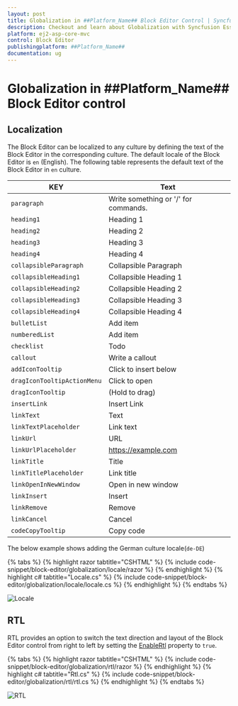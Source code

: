 ```yaml
---
layout: post
title: Globalization in ##Platform_Name## Block Editor Control | Syncfusion
description: Checkout and learn about Globalization with Syncfusion Essential ##Platform_Name## BlockEditor control, its elements, and more details.
platform: ej2-asp-core-mvc
control: Block Editor
publishingplatform: ##Platform_Name##
documentation: ug
---
```


# Globalization in ##Platform_Name## Block Editor control

## Localization

The Block Editor can be localized to any culture by defining the text of the Block Editor in the corresponding culture. The default locale of the Block Editor is `en` (English). The following table represents the default text of the Block Editor in `en` culture.

|KEY|Text|
|----|----|
|`paragraph`|Write something or '/' for commands.|
|`heading1`|Heading 1|
|`heading2`|Heading 2|
|`heading3`|Heading 3|
|`heading4`|Heading 4|
|`collapsibleParagraph`|Collapsible Paragraph|
|`collapsibleHeading1`|Collapsible Heading 1|
|`collapsibleHeading2`|Collapsible Heading 2|
|`collapsibleHeading3`|Collapsible Heading 3|
|`collapsibleHeading4`|Collapsible Heading 4|
|`bulletList`|Add item|
|`numberedList`|Add item|
|`checklist`|Todo|
|`callout`|Write a callout|
|`addIconTooltip`|Click to insert below|
|`dragIconTooltipActionMenu`|Click to open|
|`dragIconTooltip`|(Hold to drag)|
|`insertLink`|Insert Link|
|`linkText`|Text|
|`linkTextPlaceholder`|Link text|
|`linkUrl`|URL|
|`linkUrlPlaceholder`|https://example.com|
|`linkTitle`|Title|
|`linkTitlePlaceholder`|Link title|
|`linkOpenInNewWindow`|Open in new window|
|`linkInsert`|Insert|
|`linkRemove`|Remove|
|`linkCancel`|Cancel|
|`codeCopyTooltip`|Copy code|

The below example shows adding the German culture locale(`de-DE`)

{% tabs %}
{% highlight razor tabtitle="CSHTML" %}
{% include code-snippet/block-editor/globalization/locale/razor %}
{% endhighlight %}
{% highlight c# tabtitle="Locale.cs" %}
{% include code-snippet/block-editor/globalization/locale/locale.cs %}
{% endhighlight %}
{% endtabs %}

![Locale](images/locale.png)

## RTL

RTL provides an option to switch the text direction and layout of the Block Editor control from right to left by setting the [EnableRtl](https://help.syncfusion.com/cr/aspnetmvc-js2/Syncfusion.EJ2.BlockEditor.BlockEditor.html#Syncfusion_EJ2_BlockEditor_BlockEditor_EnableRtl) property to `true`.

{% tabs %}
{% highlight razor tabtitle="CSHTML" %}
{% include code-snippet/block-editor/globalization/rtl/razor %}
{% endhighlight %}
{% highlight c# tabtitle="Rtl.cs" %}
{% include code-snippet/block-editor/globalization/rtl/rtl.cs %}
{% endhighlight %}
{% endtabs %}

![RTL](images/rtl.png)
